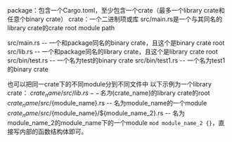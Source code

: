 package：包含一个Cargo.toml，至少包含一个crate（最多一个library crate和任意个binary crate）
crate：一个二进制项或库
    src/main.rs是一个与其同名的library crate的crate root
module
path


src/main.rs -- 一个和package同名的binary crate，且这个是binary crate root
src/lib.rs -- 一个和package同名的library crate，且这个是library crate root
src/bin/test.rs -- 一个名为test的binary crate
src/bin/test1.rs -- 一个名为test1的binary crate


也可以把同一crate下的不同module分到不同文件中
以下示例为一个library crate：
${crate_name}/src/lib.rs -- 名为${crate_name}的library crate的root
${crate_name}/src/${module_name}.rs -- 名为module_name的一个module
${crate_name}/src/${module_name}/${module_name_2}.rs -- 名为module_name_2的module_name下的一个module
`mod module_name_2 {}`，直接写内部的函数结构体即可。